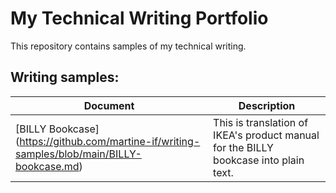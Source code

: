 # My Technical Writing Portfolio

This repository contains samples of my technical writing. 

## Writing samples:
| Document | Description |
| -------- | ---------- |
| [BILLY Bookcase] (https://github.com/martine-if/writing-samples/blob/main/BILLY-bookcase.md) | This is translation of IKEA's product manual for the BILLY bookcase into plain text. |
